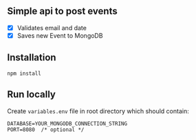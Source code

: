 ## Simple api to post events

- [x] Validates email and date
- [x] Saves new Event to MongoDB

## Installation

```
npm install
```

## Run locally

Create `variables.env` file in root directory which should contain:

```
DATABASE=YOUR_MONGODB_CONNECTION_STRING
PORT=8080  /* optional */
```
